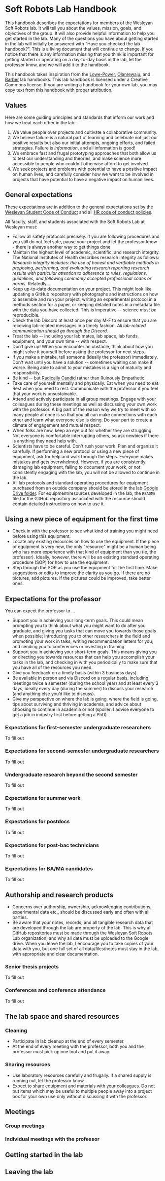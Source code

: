 # Soft Robots Lab Handbook

This handbook describes the expectations for members of the Wesleyan Soft Robots lab. It will tell you about the values, mission, goals, and objectives of the group. It will also provide helpful information to help you get started in the lab. Many of the questions you have about getting started in the lab will initially be answered with "Have you checked the lab handbook?". This is a living document that will continue to change. If you notice that there is any information missing that you think is important for getting started or operating on a day-to-day basis in the lab, let the professor know, and we will add it to the handbook. 

This handbook takes inspiration from the [Lowe-Power](https://github.com/lowepowerlab/lab_handbook), [Olanrewaju](https://ayokunle.notion.site/Lab-Manual-739058eaa0da4ab6bc8f6c310f896426), and [Barber](https://www.annikabarberlab.com/barber-lab-manual) lab handbooks. This lab handbook is licensed under a Creative Commons license. If you are writing a handbook for your own lab, you may copy text from this handbook with proper attribution. 

## Values

Here are some guiding principles and standards that inform our work and how we treat each other in the lab:
1. We value people over projects and cultivate a collaborative community.
2. We believe failure is a natural part of learning and celebrate not just our positive results but also our initial attempts, ongoing efforts, and failed strategies. Failure is *information*, and all information is good!
3. We embrace fast and frugal prototyping approaches that both allow us to test our understanding and theories, and make science more accessible to people who couldn't otherwise afford to get involved.
4. We seek projects and problems with potential to have a positive impact on human lives, and carefully consider how we want to be involved in projects that have potential to have a negative impact on human lives. 

## General expectations

These expectations are in addition to the general expectations set by the [Wesleyan Student Code of Conduct](https://www.wesleyan.edu/studentaffairs/studenthandbook/student-conduct/index.html) and all [HR code of conduct policies](https://www.wesleyan.edu/hr/handbook/standards-of-conduct/index.html). 

All faculty, staff, and students associated with the Soft Robots Lab at Wesleyan must:

* Follow all safety protocols precisely. If you are following procedures and you still do not feel safe, pause your project and let the professor know -- there is always another way to get things done
* Maintain the highest level of academic, scientific, and research integrity. The National Institutes of Health describes research integrity as follows:
*Research integrity includes: the use of honest and verifiable methods in proposing, performing, and evaluating research reporting research results with particular attention to adherence to rules, regulations, guidelines, and following commonly accepted professional codes or norms.* Relatedly ...
* Keep up-to-date documentation on your project. This might look like updating a GitHub repository with photographs and instructions on how to assemble and run your project, writing an experimental protocol in a methods section for a paper, or keeping detailed notes in a metadata file with the data you have collected. This is imperative -- science *must be* reproducible. 
* Check the lab Discord at least once per day M-F to ensure that you are receiving lab-related messages in a timely fashion. *All lab-related communication should go through the Discord.*
* Treat the lab -- including your lab mates, lab space, lab funds, equipment, and your own time -- with respect. 
* Don’t give up! When you encounter an obstacle, think about how you might solve it yourself before asking the professor for next steps.
* If you make a mistake, tell someone (ideally the professor) immediately. Don't wait until you have a solution -- sometimes waiting can make it worse. Being able to admit to your mistakes is a sign of maturity and responsibility. 
* Be kind -- but [Radically Candid](https://www.radicalcandor.com/) rather than Ruinously Empathetic.
* Take care of yourself mentally and physically. Eat when you need to eat. Rest when you need to rest. Communicate with the professor if you feel that your work is unsustainable. 
* Attend and actively participate in all group meetings. Engage with your colleagues during these meetings as well as discussing your own work with the professor. A big part of the reason why we try to meet with so many people at once is so that you all can make connections with each other and learn what everyone else is doing. Do your part to create a climate of engagement and mutual respect.
* When folks are new, keep an eye out for whether they are struggling. Not everyone is comfortable interrupting others, so ask newbies if there is anything they need help with.
* Scientists have to be careful. Don't rush your work. Plan and organize it carefully. If performing a new protocol or using a new piece of equipment, ask for help and walk through the steps. Everyone makes mistakes and gets overwhelmed. However, if you are consistently damaging lab equipment, failing to document your work, or not consistently engaging with the lab, you will not be allowed to continue in the lab.
* All lab protocols and standard operating procedures for equipment purchased from an outside company should be stored in the lab [Google Drive folder](https://drive.google.com/drive/folders/1S2uv7es-n0WLCeB9gfUZ6MsCWljhmEHi?usp=sharing). For equipment/resources developed in the lab, the `README` file for the GitHub repository associated with the resource should contain detailed instructions on how to use it. 

## Using a new piece of equipment for the first time
* Check in with the professor to see what kind of training you might need before using this equipment. 
* Locate any existing resources on how to use the equipment. If the piece of equipment is very new, the only "resource" might be a human being who has more experience with that kind of equipment than you (ie, the professor). Ideally, however, there will be an existing standard operating procedure (SOP) for how to use the equipment. 
* Step through the SOP as you use the equipment for the first time. Make suggestions or edits to improve the clarity as you go. If there are no pictures, add pictures. If the pictures could be improved, take better ones. 

## Expectations for the professor
You can expect the professor to ...
* Support you in achieving your long-term goals. This could mean prompting you to think about what you might want to do after you graduate, and giving you tasks that can move you towards those goals when possible; introducing you to other researchers in the field and promoting your work in talks; writing recommendation letters for you; and sending you to conferences or investing in training.
* Support you in achieving your short-term goals. This means giving you or directing you towards resources that can help you accomplish your tasks in the lab, and checking in with you periodically to make sure that you have all of the resources you need. 
* Give you feedback on a timely basis (within 3 business days).
* Be available in person and via Discord on a regular basis, including meetings twice a semester (during the school year) and at least every 3 days, ideally every day (during the summer) to discuss your research (and anything else you’d like to discuss).
* Give my perspective on where the lab is going, where the field is going, tips about surviving and thriving in academia, and advice about choosing to continue in academia or not (spoiler: I advise everyone to get a job in industry first before getting a PhD).

### Expectations for first-semester undergraduate researchers 
To fill out

### Expectations for second-semester undergraduate researchers
To fill out

### Undergraduate research beyond the second semester
To fill out

### Expectations for summer work
To fill out

### Expectations for postdocs
To fill out

### Expectations for post-bac technicians
To fill out

### Expectations for BA/MA candidates
To fill out

## Authorship and research products
* Concerns over authorship, ownership, acknowledging contributions, experimental data etc., should be discussed early and often with all parties.
* Be aware that your notes, records, and all tangible research data that are developed through the lab are property of the lab. This is why all GitHub repositories must be made through the Wesleyan Soft Robots Lab organization, and why all data must be uploaded to the Google drive. When you leave the lab, I encourage you to take copies of your data with you, but one full set of all data/files/notes must stay in the lab, with appropriate and clear documentation. 

### Senior thesis projects
To fill out

### Conferences and conference attendance
To fill out

## The lab space and shared resources

### Cleaning

* Participate in lab cleanup at the end of every semester.
* At the end of every meeting with the professor, both you and the professor must pick up one tool and put it away. 

### Sharing resources

* Use laboratory resources carefully and frugally. If a shared supply is running out, let the professor know. 
* Expect to share equipment and materials with your colleagues. Do not put items which may be useful to multiple people away into a project box for your own use only without discussing it with the professor.

## Meetings

### Group meetings

### Individual meetings with the professor

## Getting started in the lab

## Leaving the lab
